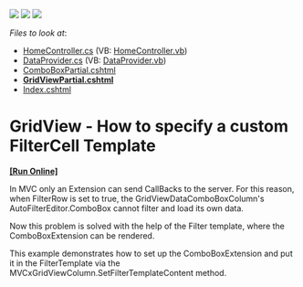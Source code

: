 <!-- default badges list -->
![](https://img.shields.io/endpoint?url=https://codecentral.devexpress.com/api/v1/VersionRange/128550681/14.1.5%2B)
[![](https://img.shields.io/badge/Open_in_DevExpress_Support_Center-FF7200?style=flat-square&logo=DevExpress&logoColor=white)](https://supportcenter.devexpress.com/ticket/details/E4522)
[![](https://img.shields.io/badge/📖_How_to_use_DevExpress_Examples-e9f6fc?style=flat-square)](https://docs.devexpress.com/GeneralInformation/403183)
<!-- default badges end -->
<!-- default file list -->
*Files to look at*:

* [HomeController.cs](./CS/DXWebApplication1/Controllers/HomeController.cs) (VB: [HomeController.vb](./VB/DXWebApplication1/Controllers/HomeController.vb))
* [DataProvider.cs](./CS/DXWebApplication1/Models/DataProvider.cs) (VB: [DataProvider.vb](./VB/DXWebApplication1/Models/DataProvider.vb))
* [ComboBoxPartial.cshtml](./CS/DXWebApplication1/Views/Home/ComboBoxPartial.cshtml)
* **[GridViewPartial.cshtml](./CS/DXWebApplication1/Views/Home/GridViewPartial.cshtml)**
* [Index.cshtml](./CS/DXWebApplication1/Views/Home/Index.cshtml)
<!-- default file list end -->
# GridView - How to specify a custom FilterCell Template
<!-- run online -->
**[[Run Online]](https://codecentral.devexpress.com/e4522/)**
<!-- run online end -->


<p>In MVC only an Extension can send CallBacks to the server. For this reason, when FilterRow is set to true, the GridViewDataComboBoxColumn's AutoFilterEditor.ComboBox cannot filter and load its own data.</p><p>Now this problem is solved with the help of the Filter template, where the ComboBoxExtension can be rendered.</p><p>This example demonstrates how to set up the ComboBoxExtension and put it in the FilterTemplate via the MVCxGridViewColumn.SetFilterTemplateContent method.</p>

<br/>


